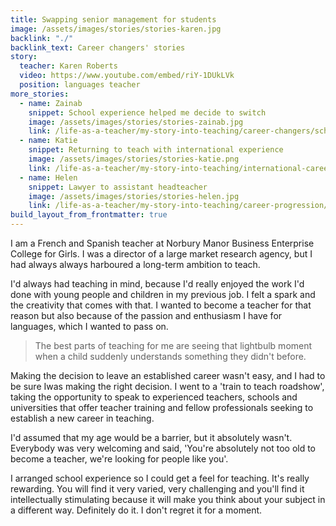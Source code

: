 ```yaml
---
title: Swapping senior management for students
image: /assets/images/stories/stories-karen.jpg
backlink: "./"
backlink_text: Career changers' stories
story:
  teacher: Karen Roberts
  video: https://www.youtube.com/embed/riY-1DUkLVk
  position: languages teacher
more_stories:
  - name: Zainab
    snippet: School experience helped me decide to switch
    image: /assets/images/stories/stories-zainab.jpg
    link: /life-as-a-teacher/my-story-into-teaching/career-changers/school-experience-helped-me-decide-to-switch
  - name: Katie
    snippet: Returning to teach with international experience
    image: /assets/images/stories/stories-katie.png
    link: /life-as-a-teacher/my-story-into-teaching/international-career-changers/returning-to-teaching-with-international-experience
  - name: Helen
    snippet: Lawyer to assistant headteacher
    image: /assets/images/stories/stories-helen.jpg
    link: /life-as-a-teacher/my-story-into-teaching/career-progression/lawyer-to-assistant-teacher
build_layout_from_frontmatter: true
---
```


I am a French and Spanish teacher at Norbury Manor Business Enterprise College for Girls. I was a director of a large market research agency, but I had always always harboured a long-term ambition to teach.

I'd always had teaching in mind, because I'd really enjoyed the work I'd done with young people and children in my previous job. I felt a spark and the creativity that comes with that. I wanted to become a teacher for that reason but also because of the passion and enthusiasm I have for languages, which I wanted to pass on.

> The best parts of teaching for me are seeing that lightbulb moment when a child suddenly understands something they didn't before.

Making the decision to leave an established career wasn't easy, and I had to be sure Iwas making the right decision. I went to a 'train to teach roadshow', taking the opportunity to speak to experienced teachers, schools and universities that offer teacher training and fellow professionals seeking to establish a new career in teaching.

I'd assumed that my age would be a barrier, but it absolutely wasn't. Everybody was very welcoming and said, 'You're absolutely not too old to become a teacher, we're looking for people like you'.

I arranged school experience so I could get a feel for teaching. It's really rewarding. You will find it very varied, very challenging and you'll find it intellectually stimulating because it will make you think about your subject in a different way. Definitely do it. I don't regret it for a moment.
